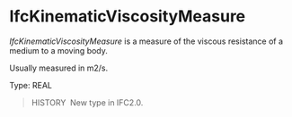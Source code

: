 IfcKinematicViscosityMeasure
============================

_IfcKinematicViscosityMeasure_ is a measure of the viscous resistance of a medium to a moving body.

Usually measured in m2/s.

Type: REAL

> HISTORY&nbsp; New type in IFC2.0.
